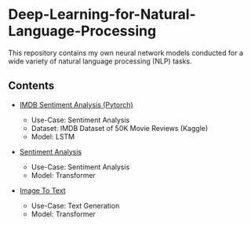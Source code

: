# Deep-Learning-for-Natural-Language-Processing
This repository contains my own neural network models conducted for a wide variety of natural language processing (NLP) tasks.

## Contents
* [IMDB Sentiment Analysis (Pytorch)](https://github.com/JJerry12/Deep-Learning-for-Natural-Language-Processing/blob/main/IMDB_Sentiment_LSTM_pytorch.ipynb)
  * Use-Case: Sentiment Analysis
  * Dataset: IMDB Dataset of 50K Movie Reviews (Kaggle)
  * Model: LSTM

* [Sentiment Analysis](https://github.com/JJerry12/Deep-Learning-for-Natural-Language-Processing/blob/main/Sentiment_Analysis_Transformers.ipynb)
  * Use-Case: Sentiment Analysis
  * Model: Transformer

* [Image To Text](https://github.com/JJerry12/Deep-Learning-for-Natural-Language-Processing/blob/main/ImageToText_Transformers.ipynb)
  * Use-Case: Text Generation
  * Model: Transformer 
